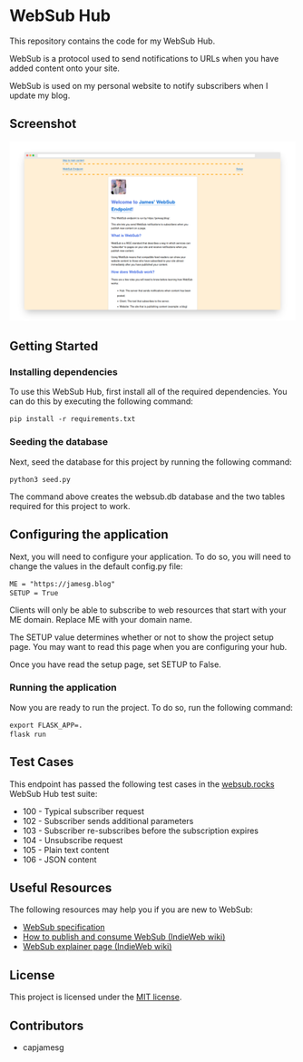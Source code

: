 # WebSub Hub

This repository contains the code for my WebSub Hub.

WebSub is a protocol used to send notifications to URLs when you have added content onto your site.

WebSub is used on my personal website to notify subscribers when I update my blog.

## Screenshot

![The WebSub project home page](screenshot.png)

## Getting Started

### Installing dependencies

To use this WebSub Hub, first install all of the required dependencies. You can do this by executing the following command:

    pip install -r requirements.txt

### Seeding the database

Next, seed the database for this project by running the following command:

    python3 seed.py

The command above creates the websub.db database and the two tables required for this project to work.

## Configuring the application

Next, you will need to configure your application. To do so, you will need to change the values in the default config.py file:

    ME = "https://jamesg.blog"
    SETUP = True

Clients will only be able to subscribe to web resources that start with your ME domain. Replace ME with your domain name. 

The SETUP value determines whether or not to show the project setup page. You may want to read this page when you are configuring your hub.

Once you have read the setup page, set SETUP to False.

### Running the application

Now you are ready to run the project. To do so, run the following command:

    export FLASK_APP=.
    flask run

## Test Cases

This endpoint has passed the following test cases in the [websub.rocks](https://websub.rocks/hub) WebSub Hub test suite:

- 100 - Typical subscriber request
- 102 - Subscriber sends additional parameters
- 103 - Subscriber re-subscribes before the subscription expires
- 104 - Unsubscribe request
- 105 - Plain text content
- 106 - JSON content
    
## Useful Resources

The following resources may help you if you are new to WebSub:

* [WebSub specification](https://www.w3.org/TR/websub/)
* [How to publish and consume WebSub (IndieWeb wiki)](https://indieweb.org/How_to_publish_and_consume_WebSub)
* [WebSub explainer page (IndieWeb wiki)](https://indieweb.org/WebSub)

## License

This project is licensed under the [MIT license](LICENSE).

## Contributors

- capjamesg